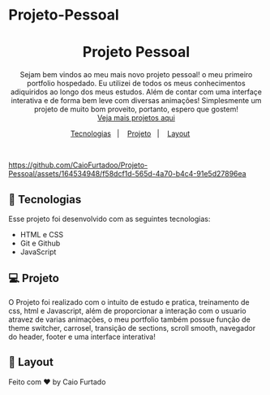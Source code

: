 # Projeto-Pessoal

<h1 align="center"> Projeto Pessoal</h1>

<p align="center">
 Sejam bem vindos ao meu mais novo projeto pessoal! o meu primeiro portfolio hospedado. Eu utilizei de todos os meus conhecimentos adiquiridos ao longo dos meus estudos. Além de contar com uma interfaçe interativa e de forma bem leve com diversas animações! Simplesmente um projeto de muito bom proveito, portanto, espero que gostem!<br/>
<a href="https://github.com/CaioFurtadoo">Veja mais projetos aqui</a>
</p>

<p align="center">
  <a href="#-tecnologias">Tecnologias</a>&nbsp;&nbsp;&nbsp;|&nbsp;&nbsp;&nbsp;
  <a href="#-projeto">Projeto</a>&nbsp;&nbsp;&nbsp;|&nbsp;&nbsp;&nbsp;
  <a href="#-layout">Layout</a>&nbsp;&nbsp;&nbsp;&nbsp;&nbsp;&nbsp;
</p>

<br>

<p align="center">


https://github.com/CaioFurtadoo/Projeto-Pessoal/assets/164534948/f58dcf1d-565d-4a70-b4c4-91e5d27896ea


</p>

## 🚀 Tecnologias

Esse projeto foi desenvolvido com as seguintes tecnologias:

-   HTML e CSS
-   Git e Github
-   JavaScript

## 💻 Projeto

O Projeto foi realizado com o intuito de estudo e pratica, treinamento de css, html e Javascript, além de proporcionar a interação com o usuario atravez de varias animações, o meu portfolio também possue função de theme switcher, carrosel, transição de sections, scroll smooth, navegador do header, footer e uma interface interativa!

## 🔖 Layout

Feito com ♥ by Caio Furtado
